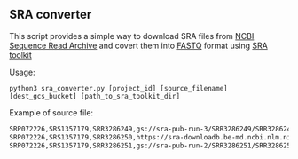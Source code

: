 ## SRA converter
This script provides a simple way to download SRA files from [NCBI Sequence Read Archive](https://trace.ncbi.nlm.nih.gov/Traces/sra/) and covert them into [FASTQ](https://en.wikipedia.org/wiki/FASTQ_format) format using [SRA toolkit](https://trace.ncbi.nlm.nih.gov/Traces/sra/sra.cgi?view=toolkit_doc)

Usage:

`python3 sra_converter.py [project_id] [source_filename] [dest_gcs_bucket] [path_to_sra_toolkit_dir]`

Example of source file:

```bash
SRP072226,SRS1357179,SRR3286249,gs://sra-pub-run-3/SRR3286249/SRR3286249.1
SRP072226,SRS1357179,SRR3286250,https://sra-downloadb.be-md.ncbi.nlm.nih.gov/sos1/sra-pub-run-1/SRR3286250/SRR3286250.1
SRP072226,SRS1357179,SRR3286251,gs://sra-pub-run-2/SRR3286251/SRR3286251.1
```